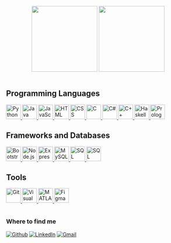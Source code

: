 <div align="center" display="flex" style="color:red;">
  <img src="https://github-readme-stats.vercel.app/api?username=joaomoura03count_private=true&theme=vision-friendly-dark&show_icons=true"
    height="180rem"/>
  <img src="https://github-readme-stats.vercel.app/api/top-langs/?username=joaomoura03layout=compact&theme=vision-friendly-dark"
    height="180rem"/>
</div>
  
<hr style="height:30 pt; visibility:hidden;" />

## Programming Languages
<a href="https://www.python.org/" target="_blank"> 
  <img src="https://cdn.jsdelivr.net/gh/devicons/devicon/icons/python/python-original.svg" alt="Python" width="40" height="40"/> 
</a> 

<a href="https://www.java.com/" target="_blank"> 
  <img src="https://cdn.jsdelivr.net/gh/devicons/devicon/icons/java/java-original.svg" alt="Java" width="40" height="40"/> 
</a> 

<a href="https://developer.mozilla.org/en-US/docs/Web/JavaScript" target="_blank"> 
  <img src="https://cdn.jsdelivr.net/gh/devicons/devicon/icons/javascript/javascript-original.svg" alt="JavaScript" width="40" height="40"/> 
</a> 

<a href="https://developer.mozilla.org/en-US/docs/Web/HTML" target="_blank"> 
  <img src="https://cdn.jsdelivr.net/gh/devicons/devicon/icons/html5/html5-original.svg" alt="HTML" width="40" height="40"/> 
</a> 

<a href="https://developer.mozilla.org/en-US/docs/Web/CSS" target="_blank"> 
  <img src="https://cdn.jsdelivr.net/gh/devicons/devicon/icons/css3/css3-original.svg" alt="CSS" width="40" height="40"/> 
</a>


<a href="https://en.wikipedia.org/wiki/C_(programming_language)" target="_blank"> 
  <img src="https://cdn.jsdelivr.net/gh/devicons/devicon/icons/c/c-original.svg" alt="C" width="40" height="40"/> 
</a> 

<a href="https://docs.microsoft.com/en-us/dotnet/csharp/" target="_blank"> 
  <img src="https://cdn.jsdelivr.net/gh/devicons/devicon/icons/csharp/csharp-original.svg" alt="C#" width="40" height="40"/> 
</a> 

<a href="https://en.wikipedia.org/wiki/C%2B%2B" target="_blank"> 
  <img src="https://cdn.jsdelivr.net/gh/devicons/devicon/icons/cplusplus/cplusplus-original.svg" alt="C++" width="40" height="40"/> 
</a>

<a href="https://www.haskell.org/" target="_blank"> 
  <img src="https://cdn.jsdelivr.net/gh/devicons/devicon/icons/haskell/haskell-original.svg" alt="Haskell" width="40" height="40"/> 
</a> 

<a href="https://en.wikipedia.org/wiki/Prolog" target="_blank"> 
  <img src="https://cdn.jsdelivr.net/gh/devicons/devicon/icons/prolog/prolog-original.svg" alt="Prolog" width="40" height="40"/> 
</a>



## Frameworks and Databases
<a href="https://getbootstrap.com/" target="_blank"> 
  <img src="https://cdn.jsdelivr.net/gh/devicons/devicon/icons/bootstrap/bootstrap-plain.svg" alt="Bootstrap" width="40" height="40"/> 
</a> 

<a href="https://nodejs.org/" target="_blank"> 
  <img src="https://cdn.jsdelivr.net/gh/devicons/devicon/icons/nodejs/nodejs-original.svg" alt="Node.js" width="40" height="40"/> 
</a> 

<a href="https://expressjs.com/" target="_blank"> 
  <img src="https://cdn.jsdelivr.net/gh/devicons/devicon/icons/express/express-original.svg" alt="Express" width="40" height="40"/> 
</a> 

<a href="https://www.mysql.com/" target="_blank"> 
  <img src="https://cdn.jsdelivr.net/gh/devicons/devicon/icons/mysql/mysql-original.svg" alt="MySQL" width="40" height="40"/> 
</a> 

<a href="https://www.microsoft.com/en-us/sql-server" target="_blank"> 
  <img src="https://cdn.jsdelivr.net/gh/devicons/devicon/icons/microsoftsqlserver/microsoftsqlserver-plain.svg" alt="SQL Server" width="40" height="40"/> 
</a>

<a href="https://en.wikipedia.org/wiki/SQL" target="_blank"> 
  <img src="https://cdn.jsdelivr.net/gh/devicons/devicon/icons/mysql/mysql-original.svg" alt="SQL" width="40" height="40"/> 
</a>




## Tools

<a href="https://git-scm.com/" target="_blank"> 
  <img src="https://cdn.jsdelivr.net/gh/devicons/devicon/icons/git/git-original.svg" alt="Git" width="40" height="40"/> 
</a> 

<a href="https://code.visualstudio.com/" target="_blank"> 
  <img src="https://cdn.jsdelivr.net/gh/devicons/devicon/icons/vscode/vscode-original.svg" alt="Visual Studio Code" width="40" height="40"/> 
</a> 

<a href="https://www.mathworks.com/products/matlab.html" target="_blank"> 
  <img src="https://cdn.jsdelivr.net/gh/devicons/devicon/icons/matlab/matlab-original.svg" alt="MATLAB" width="40" height="40"/> 
</a> 

<a href="https://www.figma.com/" target="_blank"> 
  <img src="https://cdn.jsdelivr.net/gh/devicons/devicon/icons/figma/figma-original.svg" alt="Figma" width="40" height="40"/> 
</a> 


<hr style="height:30 pt; visibility:hidden;" />
<h3>Where to find me</h3>
<p>
  <a href="https://github.com/joaomoura03" target="_blank"><img alt="Github" src="https://img.shields.io/badge/GitHub-%2312100E.svg?&style=for-the-badge&logo=Github&logoColor=white" /></a>
  <a href="https://www.linkedin.com/in/joaomoura12/" target="_blank"><img alt="LinkedIn" src="https://img.shields.io/badge/linkedin-%230077B5.svg?&style=for-the-badge&logo=linkedin&logoColor=white" /></a>
  <a href="mailto:joaomoura03@gmail.com" target="_blank"><img alt="Gmail" src="https://img.shields.io/badge/Gmail-%23D14836.svg?&style=for-the-badge&logo=Gmail&logoColor=white" />
</a>
</p>